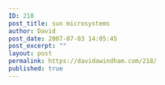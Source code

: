 ```yaml
---
ID: 218
post_title: sun microsystems
author: David
post_date: 2007-07-03 14:05:45
post_excerpt: ""
layout: post
permalink: https://davidawindham.com/218/
published: true
---
```

<script language="javascript" src="http://sunfeedroom.sun.com/linking/launch.jsp?skin=oneclip&fr_story=FEEDROOM195004&rf=ev&hl=true&w=322&h=278"></script>